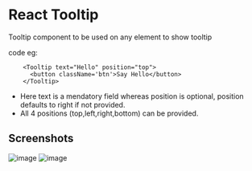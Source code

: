 # React Tooltip

Tooltip component to be used on any element to show tooltip

code eg: 
  ```
      <Tooltip text="Hello" position="top">
        <button className='btn'>Say Hello</button>
      </Tooltip>
  ```

- Here text is a mendatory field whereas position is optional, position defaults to right if not provided.
- All 4 positions (top,left,right,bottom) can be provided.

## Screenshots

![image](https://github.com/anuragsharma50/react-tooltip/assets/59228106/44f54e72-9ed0-4259-88bb-2c1ed3ef546e)
![image](https://github.com/anuragsharma50/react-tooltip/assets/59228106/d2b50832-66ef-41b0-84dc-bc698b2f82da)

